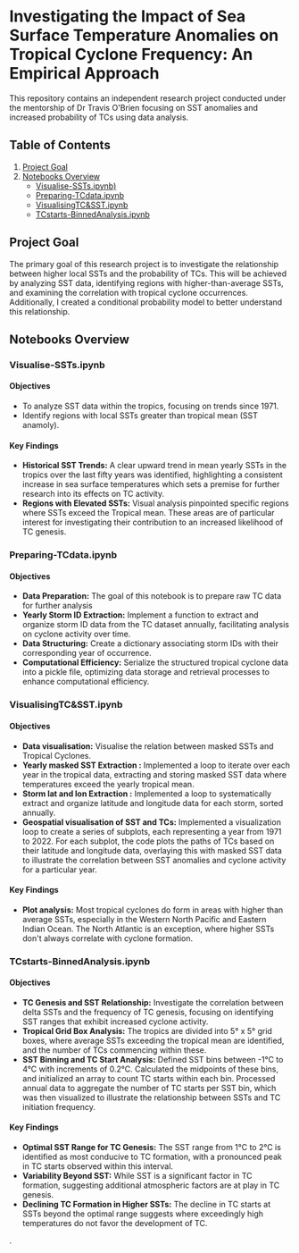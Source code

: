 # Investigating the Impact of Sea Surface Temperature Anomalies on Tropical Cyclone Frequency: An Empirical Approach

This repository contains an independent research project conducted under the mentorship of Dr Travis O'Brien focusing on SST anomalies and increased probability of TCs using data analysis.


## Table of Contents

1. [Project Goal](#Project-Goal)
2. [Notebooks Overview](#Notebooks-Overview)
    - [Visualise-SSTs.ipynb)](Visualise-SSTs.ipynb)
    - [Preparing-TCdata.ipynb](Preparing-TCdata.ipynb)
    - [VisualisingTC&SST.ipynb](VisualisingTC&SST.ipynb)
    - [TCstarts-BinnedAnalysis.ipynb](TCstarts-BinnedAnalysis.ipynb)


## Project Goal

The primary goal of this research project is to investigate the relationship between higher local SSTs and the probability of TCs. This will be achieved by analyzing SST data, identifying regions with higher-than-average SSTs, and examining the correlation with tropical cyclone occurrences. Additionally, I created a conditional probability model to better understand this relationship.

## Notebooks Overview

### Visualise-SSTs.ipynb

#### Objectives

- To analyze SST data within the tropics, focusing on trends since 1971.
- Identify regions with local SSTs greater than tropical mean (SST anamoly).

#### Key Findings

- **Historical SST Trends:** A clear upward trend in mean yearly SSTs in the tropics over the last fifty years was identified, highlighting a consistent increase in sea surface temperatures which sets a premise for further research into its effects on TC activity.
- **Regions with Elevated SSTs:** Visual analysis pinpointed specific regions where SSTs exceed the Tropical mean. These areas are of particular interest for investigating their contribution to an increased likelihood of TC genesis.


### Preparing-TCdata.ipynb

#### Objectives

- **Data Preparation:** The goal of this notebook is to prepare raw TC data for further analysis
- **Yearly Storm ID Extraction:** Implement a function to extract and organize storm ID data from the TC dataset annually, facilitating analysis on cyclone activity over time.
- **Data Structuring:** Create a dictionary associating storm IDs with their corresponding year of occurrence.
- **Computational Efficiency:** Serialize the structured tropical cyclone data into a pickle file, optimizing data storage and retrieval processes to enhance computational efficiency.
  

### VisualisingTC&SST.ipynb

#### Objectives

- **Data visualisation:** Visualise the relation between masked SSTs and Tropical Cyclones.
- **Yearly masked SST Extraction :** Implemented a loop to iterate over each year in the tropical data, extracting and storing masked SST data where temperatures exceed the yearly tropical mean.
- **Storm lat and lon Extraction :** Implemented a loop to systematically extract and organize latitude and longitude data for each storm, sorted annually.
- **Geospatial visualisation of SST and TCs:** Implemented a visualization loop to create a series of subplots, each representing a year from 1971 to 2022. For each subplot, the code plots the paths of TCs based on their latitude and longitude data, overlaying this with masked SST data to illustrate the correlation between SST anomalies and cyclone activity for a particular year.

#### Key Findings

- **Plot analysis:** Most tropical cyclones do form in areas with higher than average SSTs, especially in the Western North Pacific and Eastern Indian Ocean. The North Atlantic is an exception, where higher SSTs don't always correlate with cyclone formation.


### TCstarts-BinnedAnalysis.ipynb

#### Objectives

- **TC Genesis and SST Relationship:** Investigate the correlation between delta SSTs and the frequency of TC genesis, focusing on identifying SST ranges that exhibit increased cyclone activity.
- **Tropical Grid Box Analysis:** The tropics are divided into 5° x 5° grid boxes, where average SSTs exceeding the tropical mean are identified, and the number of TCs commencing within these.
- **SST Binning and TC Start Analysis:** Defined SST bins between -1°C to 4°C with increments of 0.2°C. Calculated the midpoints of these bins, and initialized an array to count TC starts within each bin. Processed annual data to aggregate the number of TC starts per SST bin, which was then visualized to illustrate the relationship between SSTs and TC initiation frequency.

#### Key Findings

- **Optimal SST Range for TC Genesis:** The SST range from 1°C to 2°C is identified as most conducive to TC formation, with a pronounced peak in TC starts observed within this interval.
- **Variability Beyond SST:** While SST is a significant factor in TC formation, suggesting additional atmospheric factors are at play in TC genesis.
- **Declining TC Formation in Higher SSTs:** The decline in TC starts at SSTs beyond the optimal range suggests where exceedingly high temperatures do not favor the development of TC.












.




